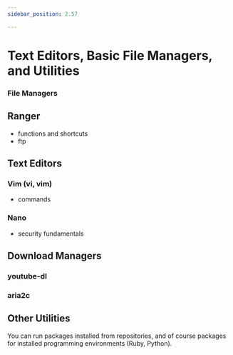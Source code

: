 ```yaml
---
sidebar_position: 2.57

---
```


# Text Editors, Basic File Managers, and Utilities

### File Managers
## Ranger

- functions and shortcuts
- ftp

## Text Editors
### Vim (vi, vim)
- commands

### Nano

- security fundamentals

## Download Managers
### youtube-dl
### aria2c

## Other Utilities
You can run packages installed from repositories, and of course packages for installed programming environments (Ruby, Python).
